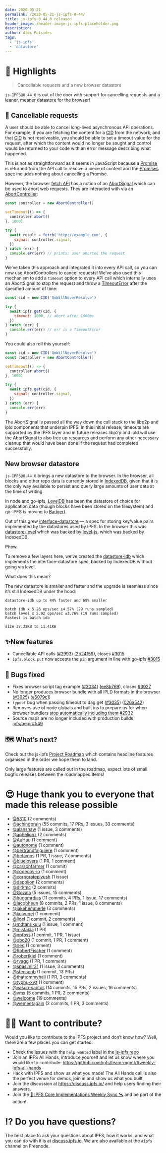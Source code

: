 ```yaml
---
date: 2020-05-21
permalink: /2020-05-21-js-ipfs-0-44/
title: js-ipfs 0.44.0 released
header_image: /header-image-js-ipfs-placeholder.png
description:
author: Alex Potsides
tags:
  - 'js-ipfs'
  - 'datastore'
---
```


# 🔦 Highlights

> Cancellable requests and a new browser datastore

`js-IPFS@0.44.0` is out of the door with support for cancelling requests and a leaner, meaner datastore for the browser!

## 🤖 Cancellable requests

A user should be able to cancel long-lived asynchronous API operations. For example, if you are fetching the content for a [CID][] from the network, and that [CID][] is not resolveable, you should be able to set a timeout value for the request, after which the content would no longer be sought and control would be returned to your code with an error message describing what happened.

This is not as straightforward as it seems in JavaScript because a [Promise](https://developer.mozilla.org/en-US/docs/Web/JavaScript/Reference/Global_Objects/Promise) is returned from the API call to resolve a piece of content and the [Promises spec](https://promisesaplus.com/) includes nothing about cancelling a Promise.

However, the browser [fetch API](https://developer.mozilla.org/en-US/docs/Web/API/Fetch_API) has a notion of an [AbortSignal](https://developer.mozilla.org/en-US/docs/Web/API/AbortSignal) which can be used to abort web requests. They are interacted with via an [AbortController](https://developer.mozilla.org/en-US/docs/Web/API/AbortController):

```javascript
const controller = new AbortController()

setTimeout(() => {
  controller.abort()
}, 1000)

try {
  await result = fetch('http://example.com', {
    signal: controller.signal,
  })
} catch (err) {
  console.err(err) // prints: user aborted the request
}
```

We’ve taken this approach and integrated it into every API call, so you can now use AbortControllers to cancel requests! We’ve also used this mechanism to add a `timeout` option to every API call which internally uses an AbortSignal to stop the request and throw a [TimeoutError](https://github.com/ipfs/js-ipfs/blob/f954659f75b011b12f83ee176aec006ea70cc0d7/packages/ipfs/src/core/errors.js#L58-L67) after the specified amount of time:

```javascript
const cid = new CID('QmWillNeverResolve')

try {
  await ipfs.get(cid, {
    timeout: 1000, // abort after 1000ms
  })
} catch (err) {
  console.err(err) // err is a TimeoutError
}
```

You could also roll this yourself:

```javascript
const cid = new CID('QmWillNeverResolve')
const controller = new AbortController()

setTimeout(() => {
  controller.abort()
}, 1000)

try {
  await ipfs.get(cid, {
    signal: controller.signal,
  })
} catch (err) {
  console.err(err)
}
```

The AbortSignal is passed all the way down the call stack to the libp2p and ipld components that underpin IPFS. In this initial release, timeouts are supported by the IPFS layer and in future releases libp2p and ipld will use the AbortSignal to also free up resources and perform any other necessary cleanup that would have been done if the request had completed successfully.

## New browser datastore

`js-IPFS@0.44.0` brings a new datastore to the browser. In the browser, all blocks and other repo data is currently stored in [IndexedDB](https://developer.mozilla.org/en-US/docs/Web/API/IndexedDB_API), given that it is the only way available to persist and query large amounts of user data at the time of writing.

In node and go-ipfs, [LevelDB](https://en.wikipedia.org/wiki/LevelDB) has been the datastore of choice for application data (though blocks have been stored on the filesystem) and go-IPFS is moving to [Badger](https://dgraph.io/blog/post/badger/)).

Out of this grew [interface-datastore](https://github.com/ipfs/interface-datastore) — a spec for storing key/value pairs implemented by the datastores used by IPFS. In the browser this was [datastore-level](https://github.com/ipfs/js-datastore-level) which was backed by [level-js](https://www.npmjs.com/package/level-js), which was backed by IndexedDB.

Phew.

To remove a few layers here, we’ve created the [datastore-idb](https://github.com/ipfs/js-datastore-idb) which implements the interface-datastore spec, backed by IndexedDB without going via level.

What does this mean?

The new datastore is smaller and faster and the upgrade is seamless since it’s still IndexedDB under the hood:

```
datastore-idb up to 44% faster and 69% smaller

batch idb x 5.26 ops/sec ±4.57% (29 runs sampled)
batch level x 2.92 ops/sec ±3.76% (19 runs sampled)
Fastest is batch idb

size 37.32KB to 11.41KB
```

## ✨New features

- Cancellable API calls ([#2993](https://github.com/ipfs/js-ipfs/issues/2993)) ([2b24f59](https://github.com/ipfs/js-ipfs/commit/2b24f590041a0df9da87b75ae2344232fe22fe3a)), closes [#3015](https://github.com/ipfs/js-ipfs/issues/3015)
- `ipfs.block.put` now accepts the `pin` argument in line with go-ipfs [#3015](https://github.com/ipfs/js-ipfs/issues/3015)

## 🦟 Bugs fixed

- Fixes browser script tag example ([#3034](https://github.com/ipfs/js-ipfs/issues/3034)) ([ee8b769](https://github.com/ipfs/js-ipfs/commit/ee8b769b96f7e3c8414bbf85853ab4e21e8fd11c)), closes [#3027](https://github.com/ipfs/js-ipfs/issues/3027)
- No longer produces browser bundle with all IPLD formats in the browser ([#3025](https://github.com/ipfs/js-ipfs/issues/3025)) ([e6079c1](https://github.com/ipfs/js-ipfs/commit/e6079c17d5656e92dd5191f0581000c6a782c7ed))
- `typeof` bug when passing timeout to dag.get ([#3035](https://github.com/ipfs/js-ipfs/issues/3035)) ([026a542](https://github.com/ipfs/js-ipfs/commit/026a5423e00992968840c9236afe47bdab9ee834))
- Removes use of node globals and built ins to prepare us for when browser bundlers [stop automatically including them](https://github.com/webpack/changelog-v5/blob/master/README.md#automatic-nodejs-polyfills-removed) [#2932](https://github.com/ipfs/js-ipfs/pull/2932)
- Source maps are no longer included with production builds [ipfs/aegir#549](https://github.com/ipfs/aegir/pull/549)

## 🗺️ What’s next?

Check out the js-ipfs [Project Roadmap](https://github.com/orgs/ipfs/projects/6) which contains headline features organised in the order we hope them to land.

Only large features are called out in the roadmap, expect lots of small bugfix releases between the roadmapped items!

# 😍 Huge thank you to everyone that made this release possible

- [@5310](https://github.com/5310) (2 comments)
- [@achingbrain](https://github.com/achingbrain) (55 commits, 17 PRs, 3 issues, 33 comments)
- [@alanshaw](https://github.com/alanshaw) (1 issue, 3 comments)
- [@aphelionz](https://github.com/aphelionz) (2 comments)
- [@AuHau](https://github.com/AuHau) (1 comment)
- [@autonome](https://github.com/autonome) (1 comment)
- [@bertrandfalguiere](https://github.com/bertrandfalguiere) (1 comment)
- [@betamos](https://github.com/betamos) (1 PR, 1 issue, 7 comments)
- [@bluelovers](https://github.com/bluelovers) (1 PR, 1 comment)
- [@carsonfarmer](https://github.com/carsonfarmer) (1 commit)
- [@codecov-io](https://github.com/codecov-io) (1 comment)
- [@corporatepiyush](https://github.com/corporatepiyush) (1 issue)
- [@dapplion](https://github.com/dapplion) (2 comments)
- [@dirkmc](https://github.com/dirkmc) (2 commits)
- [@Gozala](https://github.com/Gozala) (5 issues, 15 comments)
- [@hugomrdias](https://github.com/hugomrdias) (11 commits, 4 PRs, 1 issue, 17 comments)
- [@jacobheun](https://github.com/jacobheun) (8 commits, 2 PRs, 1 issue, 8 comments)
- [@jakehemmerle](https://github.com/jakehemmerle) (3 comments)
- [@koivunej](https://github.com/koivunej) (1 comment)
- [@lidel](https://github.com/lidel) (1 commit, 2 comments)
- [@mdtanrikulu](https://github.com/mdtanrikulu) (1 issue, 1 comment)
- [@mistakia](https://github.com/mistakia) (1 PR)
- [@npfoss](https://github.com/npfoss) (1 commit, 1 PR, 1 issue)
- [@obo20](https://github.com/obo20) (1 commit, 1 PR, 1 comment)
- [@oed](https://github.com/oed) (1 comment)
- [@RobertFischer](https://github.com/RobertFischer) (1 comment)
- [@robertkiel](https://github.com/robertkiel) (1 comment)
- [@rvagg](https://github.com/rvagg) (1 PR, 1 comment)
- [@spasimir21](https://github.com/spasimir21) (1 issue, 3 comments)
- [@stensonb](https://github.com/stensonb) (1 commit, 13 PRs)
- [@thattommyhall](https://github.com/thattommyhall) (1 PR, 3 comments)
- [@typhu-xyz](https://github.com/typhu-xyz) (1 comment)
- [@vasco-santos](https://github.com/vasco-santos) (14 commits, 15 PRs, 2 issues, 16 comments)
- [@vmx](https://github.com/vmx) (5 commits, 1 PR, 2 comments)
- [@welcome](undefined) (19 comments)
- [@wemeetagain](https://github.com/wemeetagain) (2 commits, 1 PR, 3 comments)

# 🙌🏽 Want to contribute?

Would you like to contribute to the IPFS project and don’t know how? Well, there are a few places you can get started:

- Check the issues with the `help wanted` label in the [js-ipfs repo](https://github.com/ipfs/js-ipfs/issues?q=is%3Aopen+is%3Aissue+label%3A%22help+wanted%22)
- Join an IPFS All Hands, introduce yourself and let us know where you would like to contribute: https://github.com/ipfs/team-mgmt/#weekly-ipfs-all-hands
- Hack with IPFS and show us what you made! The All Hands call is also the perfect venue for demos, join in and show us what you built
- Join the discussion at https://discuss.ipfs.io/ and help users finding their answers.
- Join the [🚀 IPFS Core Implementations Weekly Sync 🛰](https://github.com/ipfs/team-mgmt/issues/992) and be part of the action!

# ⁉️ Do you have questions?

The best place to ask your questions about IPFS, how it works, and what you can do with it is at [discuss.ipfs.io](https://discuss.ipfs.io). We are also available at the `#ipfs` channel on Freenode.

[unixfs]: https://docs.ipfs.io/guides/concepts/unixfs/
[cid]: https://docs.ipfs.io/guides/concepts/cid/
[mfs]: https://docs.ipfs.io/guides/concepts/mfs/
[libp2p]: https://github.com/libp2p/js-libp2p
[ipld]: https://github.com/ipld/js-ipld
